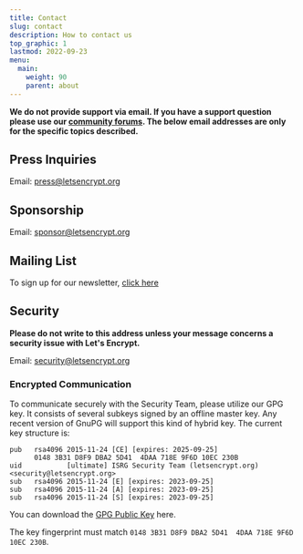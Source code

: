 ```yaml
---
title: Contact
slug: contact
description: How to contact us
top_graphic: 1
lastmod: 2022-09-23
menu:
  main:
    weight: 90
    parent: about
---
```


**We do not provide support via email. If you have a support question please use our [community forums](https://community.letsencrypt.org). The below email addresses are only for the specific topics described.**

## Press Inquiries

Email: [press@letsencrypt.org](mailto:press@letsencrypt.org)

## Sponsorship

Email: [sponsor@letsencrypt.org](mailto:sponsor@letsencrypt.org)

## Mailing List

To sign up for our newsletter, [click here](https://outreach.abetterinternet.org/l/1011011/2023-02-16/6l51)

## Security

**Please do not write to this address unless your message concerns a security issue with Let's Encrypt.**

Email: [security@letsencrypt.org](mailto:security@letsencrypt.org)

### Encrypted Communication

To communicate securely with the Security Team, please utilize our GPG key. It consists of several subkeys signed by an offline master key. Any recent version of GnuPG will support this kind of hybrid key. The current key structure is:

```
pub   rsa4096 2015-11-24 [CE] [expires: 2025-09-25]
      0148 3B31 D8F9 DBA2 5D41  4DAA 718E 9F6D 10EC 230B
uid           [ultimate] ISRG Security Team (letsencrypt.org) <security@letsencrypt.org>
sub   rsa4096 2015-11-24 [E] [expires: 2023-09-25]
sub   rsa4096 2015-11-24 [A] [expires: 2023-09-25]
sub   rsa4096 2015-11-24 [S] [expires: 2023-09-25]
```

You can download the [GPG Public Key](/security_letsencrypt.org-publickey.asc) here.

The key fingerprint must match `0148 3B31 D8F9 DBA2 5D41  4DAA 718E 9F6D 10EC 230B`.
